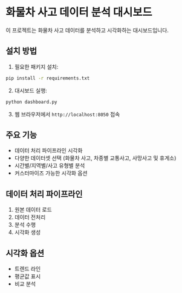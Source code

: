 # 화물차 사고 데이터 분석 대시보드

이 프로젝트는 화물차 사고 데이터를 분석하고 시각화하는 대시보드입니다.

## 설치 방법

1. 필요한 패키지 설치:
```bash
pip install -r requirements.txt
```

2. 대시보드 실행:
```bash
python dashboard.py
```

3. 웹 브라우저에서 `http://localhost:8050` 접속

## 주요 기능

- 데이터 처리 파이프라인 시각화
- 다양한 데이터셋 선택 (화물차 사고, 차종별 교통사고, 사망사고 및 휴게소)
- 시간별/지역별/사고 유형별 분석
- 커스터마이즈 가능한 시각화 옵션

## 데이터 처리 파이프라인

1. 원본 데이터 로드
2. 데이터 전처리
3. 분석 수행
4. 시각화 생성

## 시각화 옵션

- 트렌드 라인
- 평균값 표시
- 비교 분석
